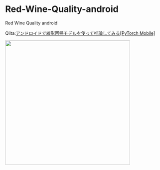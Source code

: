 # Red-Wine-Quality-android
Red Wine Quality android

Qiita:[アンドロイドで線形回帰モデルを使って推論してみる[PyTorch Mobile]](https://qiita.com/YS-BETA/items/4ab039bf65a54ddea68c)

<img width="400" src="https://user-images.githubusercontent.com/52367439/78011901-2ced2000-737f-11ea-9133-7f91430419c3.jpg">
